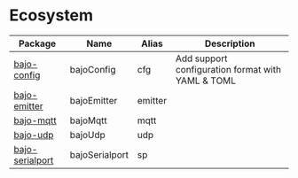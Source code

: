 # Ecosystem

| Package | Name | Alias | Description |
| ------- | ---- | ----- | ----------- |
| [bajo-config](https://github.com/ardhi/bajo-config) | bajoConfig | cfg | Add support configuration format with YAML & TOML |
| [bajo-emitter](https://github.com/ardhi/bajo-emitter) | bajoEmitter | emitter ||
| [bajo-mqtt](https://github.com/ardhi/bajo-mqtt) | bajoMqtt | mqtt ||
| [bajo-udp](https://github.com/ardhi/bajo-udp) | bajoUdp | udp ||
| [bajo-serialport](https://github.com/ardhi/bajo-serialport) | bajoSerialport | sp ||

